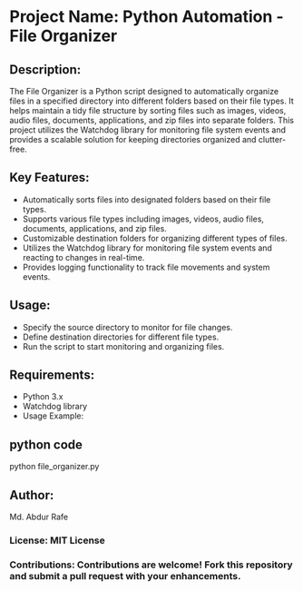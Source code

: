 # Project Name: Python Automation - File Organizer

## Description:
The File Organizer is a Python script designed to automatically organize files in a specified directory into different folders based on their file types. It helps maintain a tidy file structure by sorting files such as images, videos, audio files, documents, applications, and zip files into separate folders. This project utilizes the Watchdog library for monitoring file system events and provides a scalable solution for keeping directories organized and clutter-free.

## Key Features:

- Automatically sorts files into designated folders based on their file types.
- Supports various file types including images, videos, audio files, documents, applications, and zip files.
- Customizable destination folders for organizing different types of files.
- Utilizes the Watchdog library for monitoring file system events and reacting to changes in real-time.
- Provides logging functionality to track file movements and system events.

## Usage:

- Specify the source directory to monitor for file changes.
- Define destination directories for different file types.
- Run the script to start monitoring and organizing files.

## Requirements:

- Python 3.x
- Watchdog library
- Usage Example:

## python code
python file_organizer.py

## Author:
Md. Abdur Rafe

### License: MIT License

### Contributions: Contributions are welcome! Fork this repository and submit a pull request with your enhancements.
